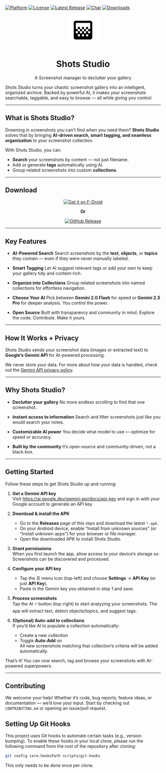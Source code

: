 [![Platform](https://shields.io/badge/platform-android-green.svg)](https://github.com/AnsahMohammad/shots-studio)
[![License](https://img.shields.io/badge/license-GPL3-blue.svg)](https://www.gnu.org/licenses/gpl-3.0.en.html)
[![Latest Release](https://img.shields.io/github/v/release/AnsahMohammad/shots-studio?label=release)](https://github.com/AnsahMohammad/shots-studio/releases/latest)
[![Chat](https://img.shields.io/badge/Discussions-Join-blue?logo=github)](https://github.com/AnsahMohammad/shots-studio/discussions)
[![Downloads](https://img.shields.io/github/downloads/AnsahMohammad/shots-studio/total)](https://github.com/AnsahMohammad/shots-studio/releases)

<div align="center">
  <img src="https://raw.githubusercontent.com/AnsahMohammad/shots-studio/master/shots_studio/assets/icon/icon.png" width="20%" height="20%" />

# Shots Studio
A Screenshot manager to declutter your gallery
</div>


Shots Studio turns your chaotic screenshot gallery into an intelligent, organized archive. Backed by powerful AI, it makes your screenshots searchable, taggable, and easy to browse — all while giving you control.

---

## What is Shots Studio?

Drowning in screenshots you can’t find when you need them?
**Shots Studio** solves that by bringing **AI-driven search, smart tagging, and seamless organization** to your screenshot collection.

With Shots Studio, you can:

* **Search** your screenshots by content — not just filename.
* Add or generate **tags** automatically using AI.
* Group related screenshots into custom **collections**.

---

## Download

<div align="center">

[<img src="https://f-droid.org/badge/get-it-on.png"
    alt="Get it on F-Droid" height="80">](https://f-droid.org/en/packages/com.ansah.shots_studio/)


**Or**

[![GitHub Release](https://img.shields.io/badge/GitHub-Releases-181717?style=for-the-badge&logo=github&logoColor=white)](https://github.com/AnsahMohammad/shots-studio/releases/latest)

</div>

---

## Key Features

* **AI-Powered Search**
  Search screenshots by the **text**, **objects**, or **topics** they contain — even if they were never manually labeled.

* **Smart Tagging**
  Let AI suggest relevant tags or add your own to keep your gallery tidy and context-rich.

* **Organize into Collections**
  Group related screenshots into named collections for effortless navigation.

* **Choose Your AI**
  Pick between **Gemini 2.0 Flash** for speed or **Gemini 2.5 Pro** for deeper analysis. You control the power.

* **Open Source**
  Built with transparency and community in mind. Explore the code. Contribute. Make it yours.

---

## How It Works + Privacy

Shots Studio sends your screenshot data (images or extracted text) to **Google’s Gemini API** for AI-powered processing.

We never store your data. For more about how your data is handled, check out the [Gemini API privacy policy](https://ai.google.dev/gemini-api/terms).

---

## Why Shots Studio?

* **Declutter your gallery**
  No more endless scrolling to find that one screenshot.

* **Instant access to information**
  Search and filter screenshots just like you would search your notes.

* **Customizable AI power**
  You decide what model to use — optimize for speed or accuracy.

* **Built by the community**
  It’s open-source and community-driven, not a black box.

---

## Getting Started

Follow these steps to get Shots Studio up and running:

1. **Get a Gemini API key**  
   Visit https://ai.google.dev/gemini-api/docs/api-key and sign in with your Google account to generate an API key.

2. **Download & install the APK**  
   - Go to the **Releases** page of this repo and download the latest `*.apk`.  
   - On your Android device, enable “Install from unknown sources” (or “Install unknown apps”) for your browser or file manager.  
   - Open the downloaded APK to install Shots Studio.

3. **Grant permissions**  
   When you first launch the app, allow access to your device’s storage so Screenshots can be discovered and processed.

4. **Configure your API key**  
   - Tap the ☰ menu icon (top-left) and choose **Settings** → **API Key** (or just **API Key**).  
   - Paste in the Gemini key you obtained in step 1 and save.

5. **Process screenshots**  
   Tap the AI ⚡️ button (top-right) to start analyzing your screenshots. The app will extract text, detect objects/topics, and suggest tags.

6. **(Optional) Auto-add to collections**  
   If you’d like AI to populate a collection automatically:  
   - Create a new collection  
   - Toggle **Auto-Add** on  
   All new screenshots matching that collection’s criteria will be added automatically.

That’s it! You can now search, tag and browse your screenshots with AI-powered superpowers.

---


## Contributing

We welcome your help! Whether it’s code, bug reports, feature ideas, or documentation — we’d love your input.
Start by checking out `CONTRIBUTING.md` or opening an issue/pull request.

## Setting Up Git Hooks

This project uses Git hooks to automate certain tasks (e.g., version bumping). To enable these hooks in your local clone, please run the following command from the root of the repository after cloning:

```bash
git config core.hooksPath scripts/git-hooks
```

This only needs to be done once per clone.

